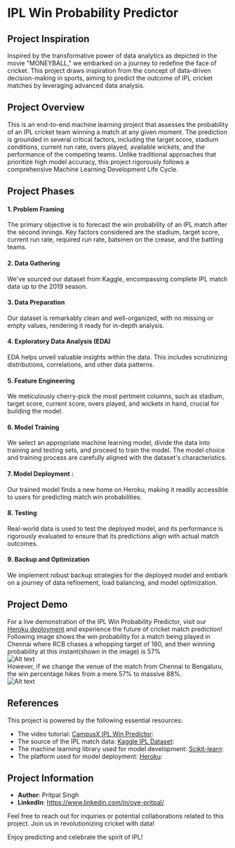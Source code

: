 # IPL Win Probability Predictor

## Project Inspiration 

Inspired by the transformative power of data analytics as depicted in the movie "MONEYBALL," we embarked on a journey to redefine the face of cricket. This project draws inspiration from the concept of data-driven decision-making in sports, aiming to predict the outcome of IPL cricket matches by leveraging advanced data analysis.

## Project Overview

This is an end-to-end machine learning project that assesses the probability of an IPL cricket team winning a match at any given moment. The prediction is grounded in several critical factors, including the target score, stadium conditions, current run rate, overs played, available wickets, and the performance of the competing teams. Unlike traditional approaches that prioritize high model accuracy, this project rigorously follows a comprehensive Machine Learning Development Life Cycle.

## Project Phases 

#### 1. Problem Framing 
The primary objective is to forecast the win probability of an IPL match after the second innings. Key factors considered are the stadium, target score, current run rate, required run rate, batsmen on the crease, and the battling teams.

#### 2. Data Gathering 
We've sourced our dataset from Kaggle, encompassing complete IPL match data up to the 2019 season.

#### 3. Data Preparation 
Our dataset is remarkably clean and well-organized, with no missing or empty values, rendering it ready for in-depth analysis.

#### 4. Exploratory Data Analysis (EDA) 
EDA helps unveil valuable insights within the data. This includes scrutinizing distributions, correlations, and other data patterns.

#### 5. Feature Engineering 
We meticulously cherry-pick the most pertinent columns, such as stadium, target score, current score, overs played, and wickets in hand, crucial for building the model.

#### 6. Model Training 
We select an appropriate machine learning model, divide the data into training and testing sets, and proceed to train the model. The model choice and training process are carefully aligned with the dataset's characteristics.

#### 7. Model Deployment :
Our trained model finds a new home on Heroku, making it readily accessible to users for predicting match win probabilities.

#### 8. Testing 
Real-world data is used to test the deployed model, and its performance is rigorously evaluated to ensure that its predictions align with actual match outcomes.

#### 9. Backup and Optimization 
We implement robust backup strategies for the deployed model and embark on a journey of data refinement, load balancing, and model optimization.

## Project Demo
For a live demonstration of the IPL Win Probability Predictor, visit our [Heroku deployment](#) and experience the future of cricket match prediction!
Following image shows the win probability for a match being played in Chennai where RCB chases a whopping target of 180, and their winning probability at this instant(shown in the image) is 57%<br>
![Alt text](image-2.png)<br>
However, if we change the venue of the match from Chennai to Bengaluru, the win percentage hikes from a mere 57% to massive 88%.<br>
![Alt text](image-3.png)<br>
<!-- ![demo2](/resources/demo2.png)<br> -->


## References
This project is powered by the following essential resources:
- The video tutorial: [CampusX IPL Win Predictor](https://youtu.be/Ok_zkfWC0gI?si=cwa8bihQgTV0gI4v):
- The source of the IPL match data: [Kaggle IPL Dataset](https://www.kaggle.com/datasets/ramjidoolla/ipl-data-set): 
- The machine learning library used for model development: [Scikit-learn](https://scikit-learn.org/stable/index.html): 
- The platform used for model deployment: [Heroku](https://www.heroku.com/): 

## Project Information 

- **Author**: Pritpal Singh
- **LinkedIn**: https://www.linkedin.com/in/oye-pritpal/


Feel free to reach out for inquiries or potential collaborations related to this project. Join us in revolutionizing cricket with data!

Enjoy predicting and celebrate the spirit of IPL!